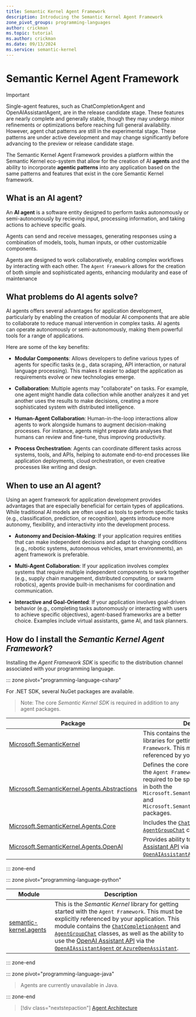 ```yaml
---
title: Semantic Kernel Agent Framework
description: Introducing the Semantic Kernel Agent Framework
zone_pivot_groups: programming-languages
author: crickman
ms.topic: tutorial
ms.author: crickman
ms.date: 09/13/2024
ms.service: semantic-kernel
---
```

# Semantic Kernel Agent Framework 

> [!IMPORTANT]
> Single-agent features, such as ChatCompletionAgent and OpenAIAssistantAgent, are in the release candidate stage. These features are nearly complete and generally stable, though they may undergo minor refinements or optimizations before reaching full general availability. However, agent chat patterns are still in the experimental stage. These patterns are under active development and may change significantly before advancing to the preview or release candidate stage.

The Semantic Kernel Agent Framework provides a platform within the Semantic Kernel eco-system that allow for the creation of AI **agents** and the ability to  incorporate **agentic patterns** into any application based on the same patterns and features that exist in the core Semantic Kernel framework.

## What is an AI agent?

An **AI agent** is a software entity designed to perform tasks autonomously or semi-autonomously by recieving input, processing information, and taking actions to achieve specific goals.

Agents can send and receive messages, generating responses using a combination of models, tools, human inputs, or other customizable components. 

Agents are designed to work collaboratively, enabling complex workflows by interacting with each other.  The `Agent Framework` allows for the creation of both simple and sophisticated agents, enhancing modularity and ease of maintenance


## What problems do AI agents solve?

AI agents offers several advantages for application development, particularly by enabling the creation of modular AI components that are able to collaborate to reduce manual intervention in complex tasks. AI agents can operate autonomously or semi-autonomously, making them powerful tools for a range of applications. 

Here are some of the key benefits:

- **Modular Components**: Allows  developers to define various types of agents for specific tasks (e.g., data scraping, API interaction, or natural language processing). This makes it easier to adapt the application as requirements evolve or new technologies emerge.

- **Collaboration**: Multiple agents may "collaborate" on tasks. For example, one agent might handle data collection while another analyzes it and yet another uses the results to make decisions, creating a more sophisticated system with distributed intelligence.

- **Human-Agent Collaboration**: Human-in-the-loop interactions allow agents to work alongside humans to augment decision-making processes. For instance, agents might prepare data analyses that humans can review and fine-tune, thus improving productivity.

- **Process Orchestration**: Agents can coordinate different tasks across systems, tools, and APIs, helping to automate end-to-end processes like application deployments, cloud orchestration, or even creative processes like writing and design.


## When to use an AI agent?

Using an agent framework for application development provides advantages that are especially beneficial for certain types of applications. While traditional AI models are often used as tools to perform specific tasks (e.g., classification, prediction, or recognition), agents introduce more autonomy, flexibility, and interactivity into the development process.

- **Autonomy and Decision-Making**: If your application requires entities that can make independent decisions and adapt to changing conditions (e.g., robotic systems, autonomous vehicles, smart environments), an agent framework is preferable.

- **Multi-Agent Collaboration**: If your application involves complex systems that require multiple independent components to work together (e.g., supply chain management, distributed computing, or swarm robotics), agents provide built-in mechanisms for coordination and communication.

- **Interactive and Goal-Oriented**: If your application involves goal-driven behavior (e.g., completing tasks autonomously or interacting with users to achieve specific objectives), agent-based frameworks are a better choice. Examples include virtual assistants, game AI, and task planners.


## How do I install the _Semantic Kernel Agent Framework_?

Installing the _Agent Framework SDK_ is specific to the distribution channel associated with your programming language.

::: zone pivot="programming-language-csharp"

For .NET SDK, several NuGet packages are available.  

> Note: The core _Semantic Kernel SDK_ is required in addition to any agent packages.


Package|Description
--|--
[Microsoft.SemanticKernel](https://www.nuget.org/packages/Microsoft.SemanticKernel)|This contains the core _Semantic Kernel_ libraries for getting started with the `Agent Framework`.  This must be explicitly referenced by your application.
[Microsoft.SemanticKernel.Agents.Abstractions](https://www.nuget.org/packages/Microsoft.SemanticKernel.Agents.Abstractions)|Defines the core agent abstractions for the `Agent Framework`.  Generally not required to be specified as it is included in both the `Microsoft.SemanticKernel.Agents.Core` and `Microsoft.SemanticKernel.Agents.OpenAI` packages.
[Microsoft.SemanticKernel.Agents.Core](https://www.nuget.org/packages/Microsoft.SemanticKernel.Agents.Core)|Includes the [`ChatCompletionAgent`](./chat-completion-agent.md) and [`AgentGroupChat`](./agent-chat.md) classes.
[Microsoft.SemanticKernel.Agents.OpenAI](https://www.nuget.org/packages/Microsoft.SemanticKernel.Agents.OpenAI)|Provides ability to use the [OpenAI Assistant API](https://platform.openai.com/docs/assistants) via the [`OpenAIAssistantAgent`](./assistant-agent.md).

::: zone-end

::: zone pivot="programming-language-python"

Module|Description
--|--
[semantic-kernel.agents](https://pypi.org/project/semantic-kernel/)|This is the _Semantic Kernel_ library for getting started with the `Agent Framework`.  This must be explicitly referenced by your application. This module contains the [`ChatCompletionAgent`](./chat-completion-agent.md) and [`AgentGroupChat`](./agent-chat.md) classes, as well as the ability to use the [OpenAI Assistant API](https://platform.openai.com/docs/assistants) via the [`OpenAIAssistantAgent` or `AzureOpenAssistant`](./assistant-agent.md).

::: zone-end

::: zone pivot="programming-language-java"

> Agents are currently unavailable in Java.

::: zone-end


> [!div class="nextstepaction"]
> [Agent Architecture](./agent-architecture.md)
